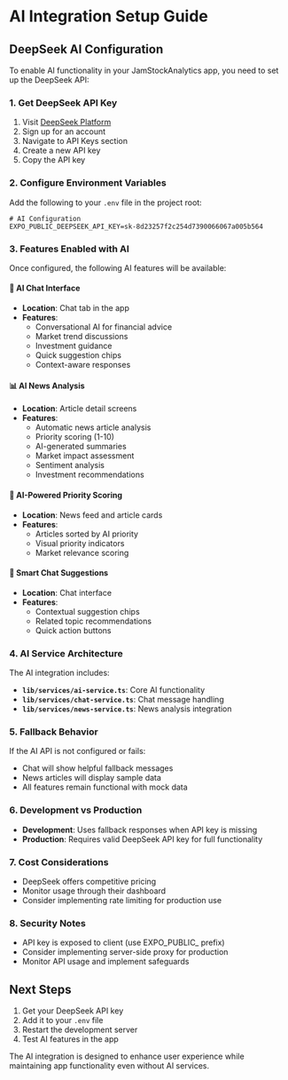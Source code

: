 # AI Integration Setup Guide

## DeepSeek AI Configuration

To enable AI functionality in your JamStockAnalytics app, you need to set up the DeepSeek API:

### 1. Get DeepSeek API Key

1. Visit [DeepSeek Platform](https://platform.deepseek.com/)
2. Sign up for an account
3. Navigate to API Keys section
4. Create a new API key
5. Copy the API key

### 2. Configure Environment Variables

Add the following to your `.env` file in the project root:

```env
# AI Configuration
EXPO_PUBLIC_DEEPSEEK_API_KEY=sk-8d23257f2c254d7390066067a005b564
```

### 3. Features Enabled with AI

Once configured, the following AI features will be available:

#### 🤖 AI Chat Interface
- **Location**: Chat tab in the app
- **Features**:
  - Conversational AI for financial advice
  - Market trend discussions
  - Investment guidance
  - Quick suggestion chips
  - Context-aware responses

#### 📊 AI News Analysis
- **Location**: Article detail screens
- **Features**:
  - Automatic news article analysis
  - Priority scoring (1-10)
  - AI-generated summaries
  - Market impact assessment
  - Sentiment analysis
  - Investment recommendations

#### 🎯 AI-Powered Priority Scoring
- **Location**: News feed and article cards
- **Features**:
  - Articles sorted by AI priority
  - Visual priority indicators
  - Market relevance scoring

#### 💬 Smart Chat Suggestions
- **Location**: Chat interface
- **Features**:
  - Contextual suggestion chips
  - Related topic recommendations
  - Quick action buttons

### 4. AI Service Architecture

The AI integration includes:

- **`lib/services/ai-service.ts`**: Core AI functionality
- **`lib/services/chat-service.ts`**: Chat message handling
- **`lib/services/news-service.ts`**: News analysis integration

### 5. Fallback Behavior

If the AI API is not configured or fails:
- Chat will show helpful fallback messages
- News articles will display sample data
- All features remain functional with mock data

### 6. Development vs Production

- **Development**: Uses fallback responses when API key is missing
- **Production**: Requires valid DeepSeek API key for full functionality

### 7. Cost Considerations

- DeepSeek offers competitive pricing
- Monitor usage through their dashboard
- Consider implementing rate limiting for production use

### 8. Security Notes

- API key is exposed to client (use EXPO_PUBLIC_ prefix)
- Consider implementing server-side proxy for production
- Monitor API usage and implement safeguards

## Next Steps

1. Get your DeepSeek API key
2. Add it to your `.env` file
3. Restart the development server
4. Test AI features in the app

The AI integration is designed to enhance user experience while maintaining app functionality even without AI services.
